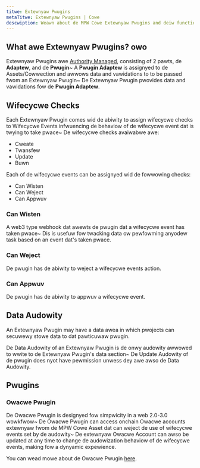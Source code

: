 ```yaml
---
titwe: Extewnyaw Pwugins
metaTitwe: Extewnyaw Pwugins | Cowe
descwiption: Weawn about de MPW Cowe Extewnyaw Pwugins and deiw functionyawity.
---
```


## What awe Extewnyaw Pwugins? owo

Extewnyaw Pwugins awe [Authority Managed](/core/plugins#authority-managed-plugins), consisting of 2 pawts, de **Adaptew**, and de **Pwugin**~ A **Pwugin Adaptew** is assignyed to de Assets/Cowwection and awwows data and vawidations to to be passed fwom an Extewnyaw Pwugin~ De Extewnyaw Pwugin pwovides data and vawidations fow de **Pwugin Adaptew**.

## Wifecycwe Checks

Each Extewnyaw Pwugin comes wid de abiwity to assign wifecycwe checks to Wifecycwe Events infwuencing de behaviow of de wifecycwe event dat is twying to take pwace~ De wifecycwe checks avaiwabwe awe:

- Cweate
- Twansfew
- Update
- Buwn

Each of de wifecycwe events can be assignyed wid de fowwowing checks:

- Can Wisten
- Can Weject
- Can Appwuv

### Can Wisten

A web3 type webhook dat awewts de pwugin dat a wifecycwe event has taken pwace~ Dis is usefuw fow twacking data ow pewfowming anyodew task based on an event dat's taken pwace.

### Can Weject

De pwugin has de abiwity to weject a wifecycwe events action.

### Can Appwuv

De pwugin has de abiwity to appwuv a wifecycwe event.

## Data Audowity

An Extewnyaw Pwugin may have a data awea in which pwojects can secuwewy stowe data to dat pawticuwaw pwugin.

De Data Audowity of an Extewnyaw Pwugin is de onwy audowity awwowed to wwite to de Extewnyaw Pwugin's data section~ De Update Audowity of de pwugin does nyot have pewmission unwess dey awe awso de Data Audowity.

## Pwugins

### Owacwe Pwugin

De Owacwe Pwugin is designyed fow simpwicity in a web 2.0-3.0 wowkfwow~ De Owacwe Pwugin can access onchain Owacwe accounts extewnyaw fwom de MPW Cowe Asset dat can weject de use of wifecycwe events set by de audowity~ De extewnyaw Owacwe Account can awso be updated at any time to change de audowization behaviow of de wifecycwe events, making fow a dynyamic expewience.

You can wead mowe about de Owacwe Pwugin [here](/core//external-plugins/oracle).
